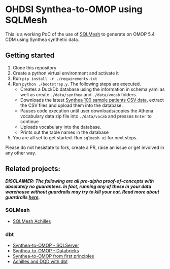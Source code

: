 # OHDSI Synthea-to-OMOP using SQLMesh

This is a working PoC of the use of [SQLMesh](https://sqlmesh.com/) to generate on OMOP 5.4 CDM using Synthea synthetic data.

## Getting started

1. Clone this repository
2. Create a python virtual environment and activate it
3. Run `pip install -r ./requirements.txt`
4. Run `python ./bootstrap.y`. The following steps are executed.
    - Creates a DuckDb database using the information in schema.yaml as well as create `./data/synthea` and `./data/vocab` folders.
    - Downloads the latest [Synthea 100 sample patients CSV data](https://synthea.mitre.org/downloads), extract the CSV files and upload them into the database.
    - Pauses code execution until user downloads/copies the Athena vocabulary data zip file into `./data/vocab` and presses `Enter` to continue
    - Uploads vocabulary into the database.
    - Prints out the table names in the database
5. You are all set to get started. Run `sqlmesh ui` for next steps.

Please do not hesistate to fork, create a PR, raise an issue or get involved in any other way.


## Related projects:

___DISCLAIMER: The following are all pre-alpha proof-of-concepts with absolutely no guarantees. In fact, running any of these in your data warehouse without guardrails may try to kill your cat. Read more about guardrails [here](https://en.m.wikipedia.org/wiki/Guard_rail).___

### SQLMesh

- [SQLMesh Achilles](https://github.com/lsc-sde/sqlmesh_achilles)


### dbt

- [Synthea-to-OMOP - SQLServer](https://github.com/vvcb/dbt-synthea/tree/vc/main)
- [Synthea-to-OMOP - Databricks](https://github.com/vvcb/dbt-synthea/tree/vc/databricks)
- [Synthea-to-OMOP from first principles](https://github.com/OHDSI/dbt-synthea)
- [Achilles and DQD with dbt](https://github.com/lsc-sde/dbt_achilles)